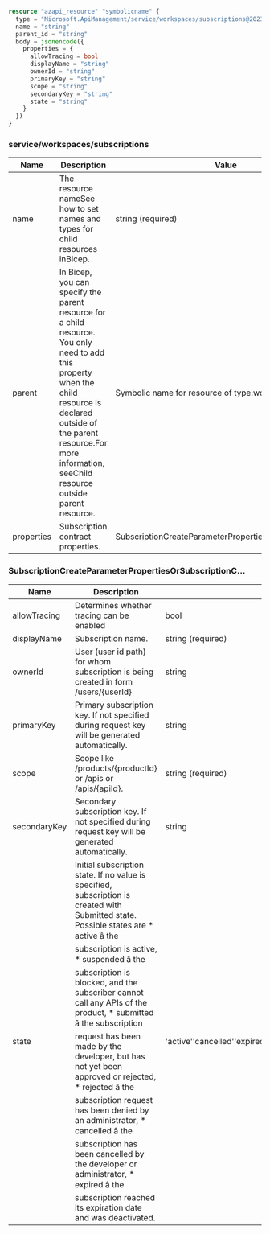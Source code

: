 ```terraform
resource "azapi_resource" "symbolicname" {
  type = "Microsoft.ApiManagement/service/workspaces/subscriptions@2023-05-01-preview"
  name = "string"
  parent_id = "string"
  body = jsonencode({
    properties = {
      allowTracing = bool
      displayName = "string"
      ownerId = "string"
      primaryKey = "string"
      scope = "string"
      secondaryKey = "string"
      state = "string"
    }
  })
}

```

### service/workspaces/subscriptions

| Name | Description | Value |
|-|-|-|
| name | The resource nameSee how to set names and types for child resources inBicep. | string (required) |
| parent | In Bicep, you can specify the parent resource for a child resource. You only need to add this property when the child resource is declared outside of the parent resource.For more information, seeChild resource outside parent resource. | Symbolic name for resource of type:workspaces |
| properties | Subscription contract properties. | SubscriptionCreateParameterPropertiesOrSubscriptionC... |


### SubscriptionCreateParameterPropertiesOrSubscriptionC...

| Name | Description | Value |
|-|-|-|
| allowTracing | Determines whether tracing can be enabled | bool |
| displayName | Subscription name. | string (required) |
| ownerId | User (user id path) for whom subscription is being created in form /users/{userId} | string |
| primaryKey | Primary subscription key. If not specified during request key will be generated automatically. | string |
| scope | Scope like /products/{productId} or /apis or /apis/{apiId}. | string (required) |
| secondaryKey | Secondary subscription key. If not specified during request key will be generated automatically. | string |
| state | Initial subscription state. If no value is specified, subscription is created with Submitted state. Possible states are * active â the subscription is active, * suspended â the subscription is blocked, and the subscriber cannot call any APIs of the product, * submitted â the subscription request has been made by the developer, but has not yet been approved or rejected, * rejected â the subscription request has been denied by an administrator, * cancelled â the subscription has been cancelled by the developer or administrator, * expired â the subscription reached its expiration date and was deactivated. | 'active''cancelled''expired''rejected''submitted''suspended' |


